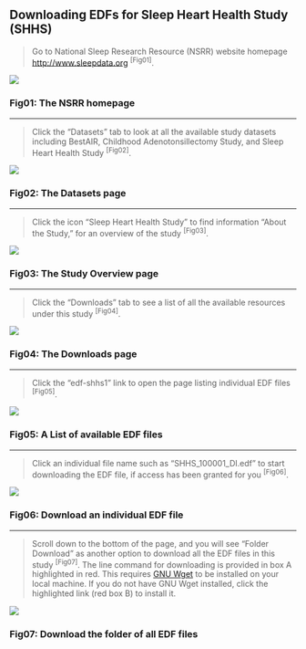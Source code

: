 ## Downloading EDFs for Sleep Heart Health Study (SHHS)

> Go to National Sleep Research Resource (NSRR) website homepage http://www.sleepdata.org <sup>[Fig01]</sup>.

<div class="panel panel-default">
  <div class="panel-body">
  <a href=":images_path:/tutorial/edf-dl-01-home.png?inline=1">
    <img src=":images_path:/tutorial/edf-dl-01-home.png">
  </a>
  </div>
  <div class="panel-footer">
    <h3 class="panel-title">Fig01: The NSRR homepage</h3>
  </div>
</div>

<hr class="soften" />

> Click the “Datasets” tab to look at all the available study datasets including BestAIR, Childhood Adenotonsillectomy Study, and Sleep Heart Health Study <sup>[Fig02]</sup>.

<div class="panel panel-default">
  <div class="panel-body">
  <a href=":images_path:/tutorial/edf-dl-02-shhs-icon.png?inline=1">
    <img src=":images_path:/tutorial/edf-dl-02-shhs-icon.png">
  </a>
  </div>
  <div class="panel-footer">
    <h3 class="panel-title">Fig02: The Datasets page</h3>
  </div>
</div>

<hr class="soften" />

> Click the icon “Sleep Heart Health Study” to find information “About the Study,” for an overview of the study <sup>[Fig03]</sup>.

<div class="panel panel-default">
  <div class="panel-body">
  <a href=":images_path:/tutorial/edf-dl-03-shhs-about-page.png?inline=1">
    <img src=":images_path:/tutorial/edf-dl-03-shhs-about-page.png">
  </a>
  </div>
  <div class="panel-footer">
    <h3 class="panel-title">Fig03: The Study Overview page</h3>
  </div>
</div>

<hr class="soften" />

> Click the “Downloads” tab to see a list of all the available resources under this study <sup>[Fig04]</sup>.

<div class="panel panel-default">
  <div class="panel-body">
  <a href=":images_path:/tutorial/edf-dl-04-shhs-download.png?inline=1">
    <img src=":images_path:/tutorial/edf-dl-04-shhs-download.png">
  </a>
  </div>
  <div class="panel-footer">
    <h3 class="panel-title">Fig04: The Downloads page</h3>
  </div>
</div>

<hr class="soften" />

> Click the “edf-shhs1” link to open the page listing individual EDF files <sup>[Fig05]</sup>.

<div class="panel panel-default">
  <div class="panel-body">
  <a href=":images_path:/tutorial/edf-dl-05-edf-files.png?inline=1">
    <img src=":images_path:/tutorial/edf-dl-05-edf-files.png">
  </a>
  </div>
  <div class="panel-footer">
    <h3 class="panel-title">Fig05: A List of available EDF files</h3>
  </div>
</div>

<hr class="soften" />

> Click an individual file name such as “SHHS_100001_DI.edf” to start downloading the EDF file, if access has been granted for you <sup>[Fig06]</sup>.

<div class="panel panel-default">
  <div class="panel-body">
  <a href=":images_path:/tutorial/edf-dl-06-file-dialog.png?inline=1">
    <img src=":images_path:/tutorial/edf-dl-06-file-dialog.png">
  </a>
  </div>
  <div class="panel-footer">
    <h3 class="panel-title">Fig06: Download an individual EDF file</h3>
  </div>
</div>

<hr class="soften" />

> Scroll down to the bottom of the page, and you will see “Folder Download” as another option to download all the EDF files in this study <sup>[Fig07]</sup>. The line command for downloading is provided in box A highlighted in red.
> This requires [GNU Wget](:tools_path:/wget) to be installed on your local machine. If you do not have GNU Wget installed, click the highlighted link (red box B) to install it.

<div class="panel panel-default">
  <div class="panel-body">
  <a href=":images_path:/tutorial/edf-dl-07-folder-download.png?inline=1">
    <img src=":images_path:/tutorial/edf-dl-07-folder-download.png">
  </a>
  </div>
  <div class="panel-footer">
    <h3 class="panel-title">Fig07: Download the folder of all EDF files</h3>
  </div>
</div>
